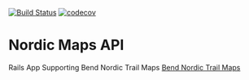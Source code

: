 [![Build Status](https://travis-ci.org/johnlucia/nordic-maps-api.svg?branch=master)](https://travis-ci.org/johnlucia/nordic-maps-api)
[![codecov](https://codecov.io/gh/johnlucia/nordic-maps-api/branch/master/graph/badge.svg)](https://codecov.io/gh/johnlucia/nordic-maps-api)

# Nordic Maps API

Rails App Supporting Bend Nordic Trail Maps [Bend Nordic Trail Maps](https://nordic-maps-api.herokuapp.com)